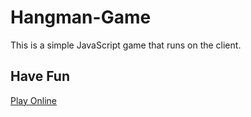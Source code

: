 # Hangman-Game
This is a simple JavaScript game that runs on the client.
## Have Fun
[Play Online](https://moskowitza.github.io/Hangman-Game/)
